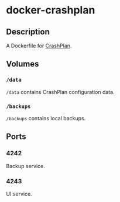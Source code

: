 # docker-crashplan

## Description

A Dockerfile for [CrashPlan](http://www.code42.com/crashplan/).

## Volumes

### `/data`

`/data` contains CrashPlan configuration data.

### `/backups`

`/backups` contains local backups.

## Ports

### 4242

Backup service.

### 4243

UI service.


